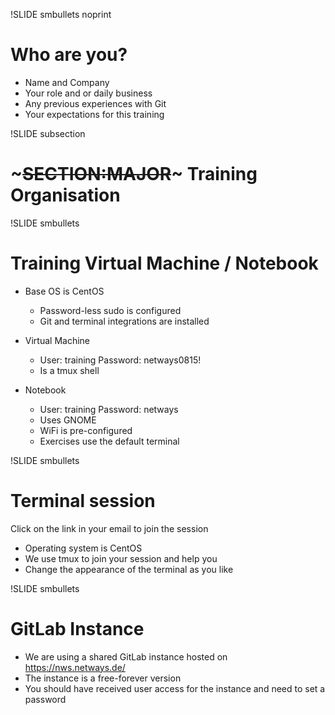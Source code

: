 !SLIDE smbullets noprint

# Who are you?

* Name and Company
* Your role and or daily business
* Any previous experiences with Git
* Your expectations for this training

!SLIDE subsection
# ~~~SECTION:MAJOR~~~ Training Organisation

!SLIDE smbullets
# Training Virtual Machine / Notebook
* Base OS is CentOS
  * Password-less sudo is configured
  * Git and terminal integrations are installed

* Virtual Machine
  * User: training Password: netways0815!
  * Is a tmux shell

* Notebook
  * User: training Password: netways
  * Uses GNOME
  * WiFi is pre-configured
  * Exercises use the default terminal

!SLIDE smbullets
# Terminal session

Click on the link in your email to join the session

* Operating system is CentOS
* We use tmux to join your session and help you
* Change the appearance of the terminal as you like

!SLIDE smbullets
# GitLab Instance

* We are using a shared GitLab instance hosted on https://nws.netways.de/
* The instance is a free-forever version
* You should have received user access for the instance and need to set a password

